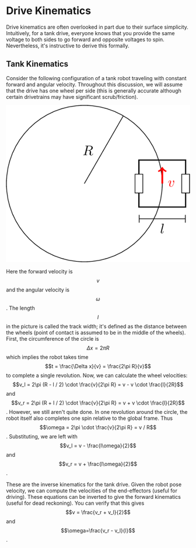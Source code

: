 # Drive Kinematics

Drive kinematics are often overlooked in part due to their surface simplicity. Intuitively, for a tank drive, everyone knows that you provide the same voltage to both sides to go forward and opposite voltages to spin. Nevertheless, it's instructive to derive this formally.

## Tank Kinematics

Consider the following configuration of a tank robot traveling with constant forward and angular velocity. Throughout this discussion, we will assume that the drive has one wheel per side \(this is generally accurate although certain drivetrains may have significant scrub/friction\).

![Constant velocity tank path](../.gitbook/assets/tankcircle.png)

Here the forward velocity is $$v$$ and the angular velocity is $$\omega$$. The length $$l$$ in the picture is called the track width; it's defined as the distance between the wheels \(point of contact is assumed to be in the middle of the wheels\). First, the circumference of the circle is $$\Delta x = 2\pi R$$ which implies the robot takes time $$t = \frac{\Delta x}{v} = \frac{2\pi R}{v}$$ to complete a single revolution. Now, we can calculate the wheel velocities: $$v_l = 2\pi (R - l / 2) \cdot \frac{v}{2\pi R} = v - v \cdot \frac{l}{2R}$$ and $$v_r = 2\pi (R + l / 2) \cdot \frac{v}{2\pi R} = v + v \cdot \frac{l}{2R}$$. However, we still aren't quite done. In one revolution around the circle, the robot itself also completes one spin relative to the global frame. Thus $$\omega = 2\pi \cdot \frac{v}{2\pi R} = v / R$$. Substituting, we are left with $$v_l = v - \frac{l\omega}{2}$$ and $$v_r = v + \frac{l\omega}{2}$$.

These are the inverse kinematics for the tank drive. Given the robot pose velocity, we can compute the velocities of the end-effectors \(useful for driving\). These equations can be inverted to give the forward kinematics \(useful for dead reckoning\). You can verify that this gives $$v = \frac{v_r + v_l}{2}$$ and $$\omega=\frac{v_r - v_l}{l}$$.

